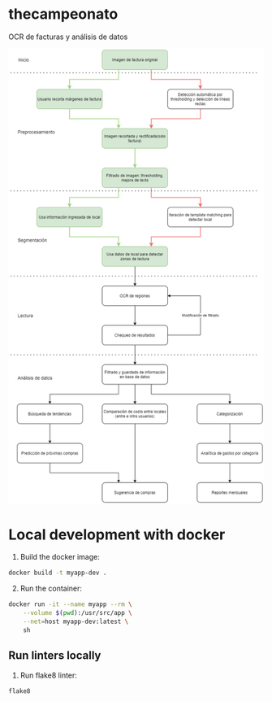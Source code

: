# thecampeonato

OCR de facturas y análisis de datos

![Diagrama funcional](https://github.com/agustincosta/thecampeonato/blob/main/tutorial/diagrama_funcional.png)

# Local development with docker

1. Build the docker image:
```sh
docker build -t myapp-dev .
```
2. Run the container:
  ```sh
  docker run -it --name myapp --rm \
      --volume $(pwd):/usr/src/app \
      --net=host myapp-dev:latest \
      sh
  ```

## Run linters locally

1. Run flake8 linter:
```sh
flake8
```